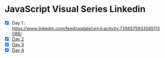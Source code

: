 
# JavaScript Visual Series Linkedin

* [X] Day 1 : https://www.linkedin.com/feed/update/urn:li:activity:7356575933585113088/
* [X] [Day 2 ](https://www.linkedin.com/feed/update/urn:li:activity:7356858743659122688/)
* [X] [Day 3](https://www.linkedin.com/feed/update/urn:li:activity:7357221109089406976/)
* [X] [Day 4](https://www.linkedin.com/feed/update/urn:li:activity:7357587265440673792/)
